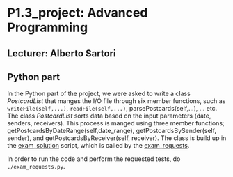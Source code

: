 # P1.3_project:  Advanced Programming

## Lecturer: Alberto  Sartori



## Python part

In the Python part of the project, we were asked to write a class *PostcardList*  that manges the I/O file through six member functions, such as `writeFile(self,...)`, `readFile(self,...)`,  parsePostcards(self,...), ... etc.  The class *PostcardList* sorts data based on the input parameters (date, senders, receivers). This process is manged using three member functions; getPostcardsByDateRange(self,date_range), getPostcardsBySender(self, sender), and getPostcardsByReceiver(self, receiver).  The class is build up in the [exam_solution](./exam_solution.py) script, which is called by the [exam_requests](./exam_requests.py). 

In order to run the code and perform the requested tests, do `./exam_requests.py`.

